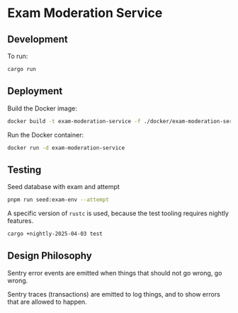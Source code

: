 # Exam Moderation Service

## Development

To run:

```bash
cargo run
```

## Deployment

Build the Docker image:

```bash
docker build -t exam-moderation-service -f ./docker/exam-moderation-service/Dockerfile .
```

Run the Docker container:

```bash
docker run -d exam-moderation-service
```

## Testing

Seed database with exam and attempt

```bash
pnpm run seed:exam-env --attempt
```

A specific version of `rustc` is used, because the test tooling requires nightly features.

```bash
cargo +nightly-2025-04-03 test
```

## Design Philosophy

Sentry error events are emitted when things that should not go wrong, go wrong.

Sentry traces (transactions) are emitted to log things, and to show errors that are allowed to happen.
